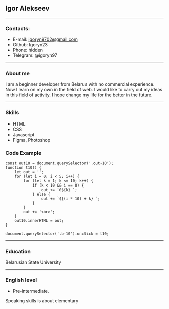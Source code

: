 ## Igor Alekseev

---

### Contacts:

- E-mail: igoryn9702@gmail.com
- Github: Igoryn23
- Phone: hidden
- Telegram: @igoryn97

---

### About me

I am a beginner developer from Belarus with no commercial experience. Now I learn on my own in the field of web. I would like to carry out my ideas in this field of activity. I hope change my life for the better in the future.

---

### Skills

- HTML
- CSS
- Javascript
- Figma, Photoshop

### Code Example

```
const out10 = document.querySelector('.out-10');
function t10() {
    let out = '';
    for (let i = 0; i < 5; i++) {
        for (let k = 1; k <= 10; k++) {
            if (k < 10 && i == 0) {
                out += `0${k} `;
            } else {
                out += `${(i * 10) + k} `;
            }
        }
        out += '<br>';
    }
    out10.innerHTML = out;
}

document.querySelector('.b-10').onclick = t10;
```

---

### Education

Belarusian State University

---

### English level

- Pre-intermediate.

Speaking skills is about elementary
